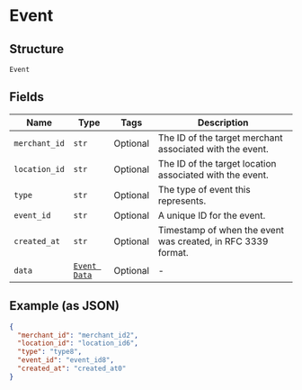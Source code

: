 
# Event

## Structure

`Event`

## Fields

| Name | Type | Tags | Description |
|  --- | --- | --- | --- |
| `merchant_id` | `str` | Optional | The ID of the target merchant associated with the event. |
| `location_id` | `str` | Optional | The ID of the target location associated with the event. |
| `type` | `str` | Optional | The type of event this represents. |
| `event_id` | `str` | Optional | A unique ID for the event. |
| `created_at` | `str` | Optional | Timestamp of when the event was created, in RFC 3339 format. |
| `data` | [`Event Data`](../../doc/models/event-data.md) | Optional | - |

## Example (as JSON)

```json
{
  "merchant_id": "merchant_id2",
  "location_id": "location_id6",
  "type": "type8",
  "event_id": "event_id8",
  "created_at": "created_at0"
}
```

